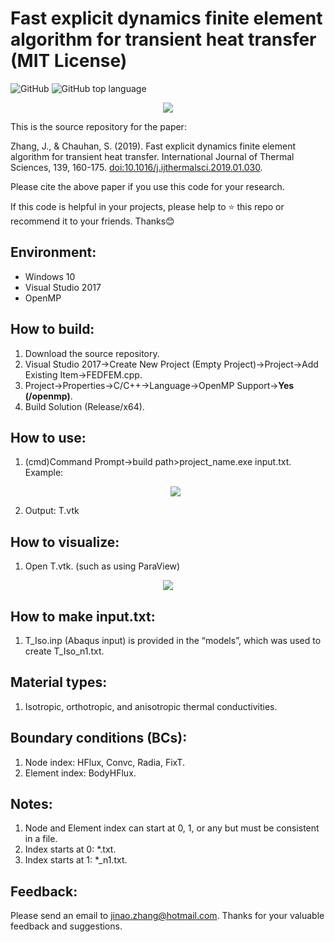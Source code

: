 # Fast explicit dynamics finite element algorithm for transient heat transfer (MIT License)
![GitHub](https://img.shields.io/github/license/jinaojakezhang/fedfem)
![GitHub top language](https://img.shields.io/github/languages/top/jinaojakezhang/FEDFEM)
<p align="center"><img src="https://user-images.githubusercontent.com/93865598/147568282-8c4247c0-cab2-4636-8dda-227df9d0f58c.PNG"></p>
This is the source repository for the paper:

Zhang, J., & Chauhan, S. (2019). Fast explicit dynamics finite element algorithm for transient heat transfer. International Journal of Thermal Sciences, 139, 160-175. [doi:10.1016/j.ijthermalsci.2019.01.030](https://www.sciencedirect.com/science/article/abs/pii/S1290072918317186).

Please cite the above paper if you use this code for your research.

If this code is helpful in your projects, please help to :star: this repo or recommend it to your friends. Thanks:blush:
## Environment:
- Windows 10
- Visual Studio 2017
-	OpenMP
## How to build:
1.	Download the source repository.
2.	Visual Studio 2017->Create New Project (Empty Project)->Project->Add Existing Item->FEDFEM.cpp.
3.	Project->Properties->C/C++->Language->OpenMP Support->**Yes (/openmp)**.
4.	Build Solution (Release/x64).
## How to use:
1.	(cmd)Command Prompt->build path>project_name.exe input.txt. Example: <p align="center"><img src="https://user-images.githubusercontent.com/93865598/147874639-c1cecfa9-8405-4006-b907-4e5751491dd4.PNG"></p>
2.	Output: T.vtk
## How to visualize:
1.	Open T.vtk. (such as using ParaView)
<p align="center"><img src="https://user-images.githubusercontent.com/93865598/147568315-1d2c3f4c-4dd7-4a6e-b3fe-4169c26555c7.PNG"></p>

## How to make input.txt:
1.	T_Iso.inp (Abaqus input) is provided in the “models”, which was used to create T_Iso_n1.txt.
## Material types:
1.	Isotropic, orthotropic, and anisotropic thermal conductivities.
## Boundary conditions (BCs):
1.	Node index: HFlux, Convc, Radia, FixT.
2.	Element index: BodyHFlux.
## Notes:
1.	Node and Element index can start at 0, 1, or any but must be consistent in a file.
2.	Index starts at 0: *.txt.
3.	Index starts at 1: *_n1.txt.
## Feedback:
Please send an email to jinao.zhang@hotmail.com. Thanks for your valuable feedback and suggestions.
